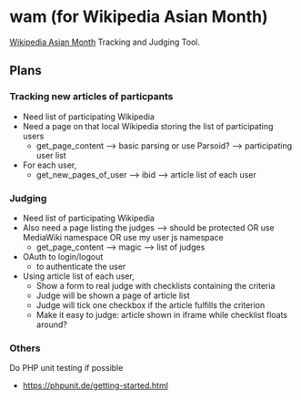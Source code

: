 wam (for Wikipedia Asian Month)
=====
[Wikipedia Asian Month](https://meta.wikimedia.org/wiki/Wikipedia_Asian_Month) Tracking and Judging Tool.


## Plans
### Tracking new articles of particpants
- Need list of participating Wikipedia
- Need a page on that local Wikipedia storing the list of participating users
    + get_page_content --> basic parsing or use Parsoid? --> participating user list
- For each user,
    + get_new_pages_of_user --> ibid --> article list of each user

### Judging
- Need list of participating Wikipedia
- Also need a page listing the judges --> should be protected OR use MediaWiki namespace OR use my user js namespace
    + get_page_content --> magic --> list of judges
- OAuth to login/logout
    + to authenticate the user
- Using article list of each user,
    + Show a form to real judge with checklists containing the criteria
    + Judge will be shown a page of article list
    + Judge will tick one checkbox if the article fulfills the criterion
    + Make it easy to judge: article shown in iframe while checklist floats around?

### Others
Do PHP unit testing if possible
- https://phpunit.de/getting-started.html